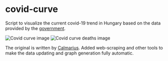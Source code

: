 # covid-curve
Script to visualize the current covid-19 trend in Hungary based on the data provided by the [government](https://koronavirus.gov.hu/hirek).

![Covid curve image](https://i.imgur.com/UQZvNme.png)
![Covid curve deaths image](https://i.imgur.com/yimyBlN.png)

The original is written by [Calmarius](https://github.com/Calmarius). Added web-scraping and other tools to make the data updating and graph generation fully automatic.
